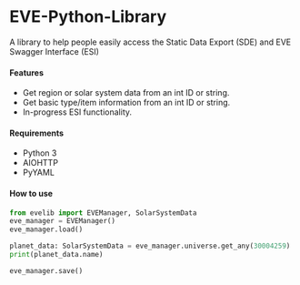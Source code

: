 # EVE-Python-Library
A library to help people easily access the Static Data Export (SDE) and EVE Swagger Interface (ESI)

####  Features
* Get region or solar system data from an int ID or string.
* Get basic type/item information from an int ID or string.
* In-progress ESI functionality.

#### Requirements
* Python 3
* AIOHTTP
* PyYAML

#### How to use
```python
from evelib import EVEManager, SolarSystemData
eve_manager = EVEManager()
eve_manager.load()

planet_data: SolarSystemData = eve_manager.universe.get_any(30004259)
print(planet_data.name)

eve_manager.save()
```
